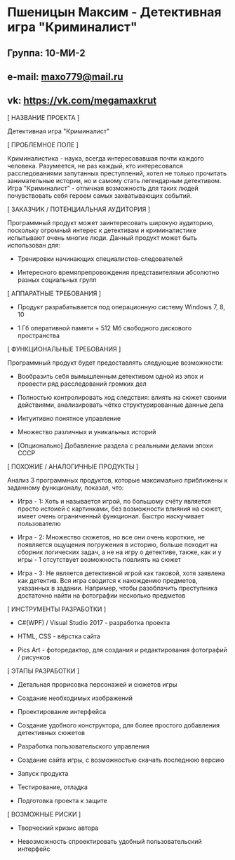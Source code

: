 # Пшеницын Максим - Детективная игра "Криминалист"

## Группа: 10-МИ-2

## e-mail: maxo779@mail.ru

## vk: https://vk.com/megamaxkrut

[ НАЗВАНИЕ ПРОЕКТА ]

Детективная игра "Криминалист"

[ ПРОБЛЕМНОЕ ПОЛЕ ]

Криминалистика - наука, всегда интересовавшая почти каждого человека. Разумеется, не раз каждый, кто интересовался расследованиями
запутанных преступлений, хотел не только прочитать занимательные истории, но и самому стать легендарным детективом. Игра "Криминалист" -  отличная возможность для таких людей почувствовать себя героем самых захватывающих событий.
 
[ ЗАКАЗЧИК / ПОТЕНЦИАЛЬНАЯ АУДИТОРИЯ ]

Программный продукт может заинтересовать широкую аудиторию, поскольку огромный интерес к детективам и криминалистике испытывают очень
многие люди. Данный продукт может быть использован для:

* Тренировки начинающих специалистов-следователей

* Интересного времяпрепровождения представителями абсолютно разных социальных групп

[ АППАРАТНЫЕ ТРЕБОВАНИЯ ]

* Продукт разрабатывается под операционную систему Windows 7, 8, 10

* 1 Гб оперативной памяти + 512 Мб свободного дискового пространства

[ ФУНКЦИОНАЛЬНЫЕ ТРЕБОВАНИЯ ]

Программный продукт будет предоставлять следующие возможности:

* Вообразить себя вымышленным детективом одной из эпох и провести ряд расследований громких дел

* Полностью контролировать ход следствия: влиять на сюжет своими действиями, анализировать чётко структурированные данные дела

* Интуитивно понятное управление

* Множество различных и уникальных историй

* [Опционально] Добавление раздела с реальными делами эпохи СССР

[ ПОХОЖИЕ / АНАЛОГИЧНЫЕ ПРОДУКТЫ ]

Анализ 3 программных продуктов, которые максимально приближены к заданному функционалу, показал, что:

* Игра - 1: Хоть и называется игрой, по большому счёту является просто истоией с картинками, без возможности влияния на сюжет, имеет очень
ограниченный функционал. Быстро наскучивает пользователю

* Игра - 2: Множество сюжетов, но все они очень короткие, не появляется ощущения погружения в историю, больше походит на сборник
логических задач, а не на игру о детективе, также, как и у игры - 1 отсутствует возможность повлиять на сюжет

* Игра - 3: Не является детективной игрой как таковой, хотя заявлена как детектив. Вся игра сводится к нахождению предметов, указанных в
задании. Например, чтобы разоблачить преступника достаточно найти на фотографии несколько предметов

[ ИНСТРУМЕНТЫ РАЗРАБОТКИ ]

* C#(WPF) / Visual Studio 2017 - разработка проекта

* HTML, CSS - вёрстка сайта

* Pics Art - фоторедактор, для создания и редактирования фотографий / рисунков 

[ ЭТАПЫ РАЗРАБОТКИ ]

* Детальная прорисовка персонажей и сюжетов игры

* Создание необходимых изображений

* Проектирование интерфейса

* Создание удобного конструктора, для более простого добавления детективных сюжетов

* Разработка пользовательского управления

* Создание сайта игры, с возможностью скачать последнюю версию

* Запуск продукта

* Тестирование, отладка

* Подготовка проекта к защите

[ ВОЗМОЖНЫЕ РИСКИ ]

* Творческий кризис автора

* Невозможность спроектировать удобный пользовательский интерфейс
